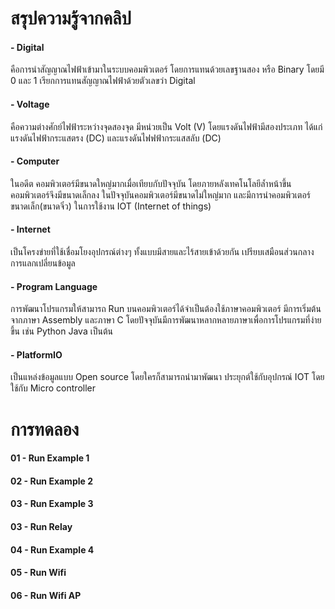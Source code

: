 # สรุปความรู้จากคลิป
#### - Digital 
คือการนำสัญญาณไฟฟ้าเข้ามาในระบบคอมพิวเตอร์ โดยการแทนด้วยเลขฐานสอง หรือ Binary โดยมี 0 และ 1
เรียกการแทนสัญญาณไฟฟ้าด้วยตัวเลขว่า Digital
#### - Voltage
คือความต่างศักย์ไฟฟ้าระหว่างจุดสองจุด มีหน่วยเป็น Volt (V) โดยแรงดันไฟฟ้ามีสองประเภท ได้แก่ แรงดันไฟฟ้ากระแสตรง (DC) และแรงดันไฟฟฟ้ากระแสสลับ (DC)
#### - Computer
ในอดีต คอมพิวเตอร์มีขนาดใหญ่มากเมื่อเทียบกับปัจจุบัน โดยภายหลังเทคโนโลยีล้ำหน้าขึ้น คอมพิวเตอร์จึงมีขนาดเล็กลง ในปัจจุบันคอมพิวเตอร์มีขนาดไม่ใหญ่มาก และมีการนำคอมพิวเตอร์ขนาดเล็ก(ขนาดจิ๋ว) ในการใช้งาน IOT (Internet of things) 
#### - Internet
เป็นโครงข่ายที่ใช้เชื่อมโยงอุปกรณ์ต่างๆ ทั้งแบบมีสายและไร้สายเข้าด้วยกัน เปรียบเสมือนส่วนกลางการแลกเปลี่ยนข้อมูล
#### - Program Language
การพัฒนาโปรแกรมให้สามารถ Run บนคอมพิวเตอร์ได้จำเป็นต้องใช้ภาษาคอมพิวเตอร์ มีการเริ่มต้นจากภาษา Assembly และภาษา C โดยปัจจุบันมีการพัฒนาหลากหลายภาษาเพื่อการโปรแกรมที่ง่ายขึ้น เช่น Python Java เป็นต้น
#### - PlatformIO
เป็นแหล่งข้อมูลแบบ Open source โดยใครก็สามารถนำมาพัฒนา ประยุกต์ใช้กับอุปกรณ์ IOT โดยใช้กับ Micro controller

# การทดลอง
#### 01 - Run Example 1
#### 02 - Run Example 2
#### 03 - Run Example 3
#### 03 - Run Relay
#### 04 - Run Example 4
#### 05 - Run Wifi
#### 06 - Run Wifi AP
